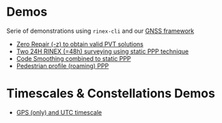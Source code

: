 Demos
=====

Serie of demonstrations using `rinex-cli` and our [GNSS framework](https://github.com/rtk-rs)

- [Zero Repair (-z) to obtain valid PVT solutions](./zero-repair-ppp)
- [Two 24H RINEX (=48h) surveying using static PPP technique](./static-ppp-48h)
- [Code Smoothing combined to static PPP](./ppp-code-smoothing)
- [Pedestrian profile (roaming) PPP](./pedestrian-ppp)

Timescales & Constellations Demos
=================================

- [GPS (only) and UTC timescale](./gpst/gpst-only-utc.md)
